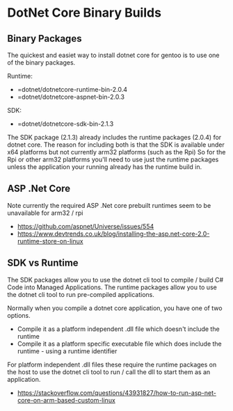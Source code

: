 # DotNet Core Binary Builds


## Binary Packages

The quickest and easiet way to install dotnet core for gentoo is to use one of the binary packages.

Runtime:

  * =dotnet/dotnetcore-runtime-bin-2.0.4
  * =dotnet/dotnetcore-aspnet-bin-2.0.3

SDK:

  * =dotnet/dotnetcore-sdk-bin-2.1.3

The SDK package (2.1.3) already includes the runtime packages (2.0.4) for dotnet core.
The reason for including both is that the SDK is available under x64 platforms but not currently arm32 platforms (such as the Rpi)
So for the Rpi or other arm32 platforms you'll need to use just the runtime packages unless the application your running already has the runtime build in.


## ASP .Net Core

Note currently the required ASP .Net core prebuilt runtimes seem to be unavailable for arm32 / rpi

  * https://github.com/aspnet/Universe/issues/554
  * https://www.devtrends.co.uk/blog/installing-the-asp.net-core-2.0-runtime-store-on-linux


## SDK vs Runtime

The SDK packages allow you to use the dotnet cli tool to compile / build C# Code into Managed Applications.
The runtime packages allow you to use the dotnet cli tool to run pre-compiled applications.

Normally when you compile a dotnet core application, you have one of two options.

  * Compile it as a platform independent .dll file which doesn't include the runtime
  * Compile it as a platform specific executable file which does include the runtime - using a runtime identifier

For platform independent .dll files these require the runtime packages on the host to use the dotnet cli tool to run / call the dll to start them as an application.

  * https://stackoverflow.com/questions/43931827/how-to-run-asp-net-core-on-arm-based-custom-linux

